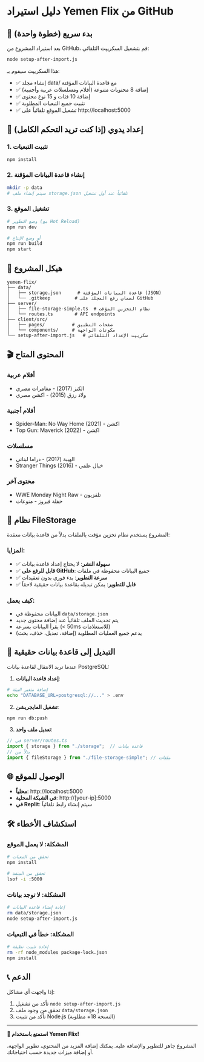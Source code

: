 # دليل استيراد Yemen Flix من GitHub

## 🚀 بدء سريع (خطوة واحدة)

بعد استيراد المشروع من GitHub، قم بتشغيل السكريپت التلقائي:

```bash
node setup-after-import.js
```

هذا السكريپت سيقوم بـ:
- ✅ إنشاء مجلد data/ مع قاعدة البيانات المؤقتة
- ✅ إضافة 8 محتويات متنوعة (أفلام ومسلسلات عربية وأجنبية)
- ✅ إضافة 10 فئات و 15 نوع محتوى
- ✅ تثبيت جميع التبعيات المطلوبة
- ✅ تشغيل الموقع تلقائياً على http://localhost:5000

## 🎯 إعداد يدوي (إذا كنت تريد التحكم الكامل)

### 1. تثبيت التبعيات
```bash
npm install
```

### 2. إنشاء قاعدة البيانات المؤقتة
```bash
mkdir -p data
# سيتم إنشاء ملف storage.json تلقائياً عند أول تشغيل
```

### 3. تشغيل الموقع
```bash
# وضع التطوير (مع Hot Reload)
npm run dev

# أو وضع الإنتاج
npm run build
npm start
```

## 📂 هيكل المشروع

```
yemen-flix/
├── data/
│   ├── storage.json      # قاعدة البيانات المؤقتة (JSON)
│   └── .gitkeep         # لضمان رفع المجلد على GitHub
├── server/
│   ├── file-storage-simple.ts  # نظام التخزين المؤقت
│   └── routes.ts        # API endpoints
├── client/src/
│   ├── pages/          # صفحات التطبيق
│   └── components/     # مكونات الواجهة
└── setup-after-import.js   # سكريپت الإعداد التلقائي
```

## 🎬 المحتوى المتاح

### أفلام عربية
- الكنز (2017) - مغامرات مصري
- ولاد رزق (2015) - اكشن مصري

### أفلام أجنبية
- Spider-Man: No Way Home (2021) - اكشن
- Top Gun: Maverick (2022) - اكشن

### مسلسلات
- الهيبة (2017) - دراما لبناني
- Stranger Things (2016) - خيال علمي

### محتوى آخر
- WWE Monday Night Raw - تلفزيون
- حفلة فيروز - منوعات

## 🔧 نظام FileStorage

المشروع يستخدم نظام تخزين مؤقت بالملفات بدلاً من قاعدة بيانات معقدة:

### المزايا:
- ✅ **سهولة النشر**: لا يحتاج إعداد قاعدة بيانات
- ✅ **قابل للرفع على GitHub**: جميع البيانات محفوظة في ملفات
- ✅ **سرعة التطوير**: بدء فوري بدون تعقيدات
- ✅ **قابل للتطوير**: يمكن تبديله بقاعدة بيانات حقيقية لاحقاً

### كيف يعمل:
- البيانات محفوظة في `data/storage.json`
- يتم تحديث الملف تلقائياً عند إضافة محتوى جديد
- يقرأ البيانات بسرعة (< 50ms للاستعلامات)
- يدعم جميع العمليات المطلوبة (إضافة، تعديل، حذف، بحث)

## 🔄 التبديل إلى قاعدة بيانات حقيقية

عندما تريد الانتقال لقاعدة بيانات PostgreSQL:

1. **إعداد قاعدة البيانات**:
```bash
# إضافة متغير البيئة
echo "DATABASE_URL=postgresql://..." > .env
```

2. **تشغيل المايجريشن**:
```bash
npm run db:push
```

3. **تعديل ملف واحد**:
```typescript
// في server/routes.ts
import { storage } from "./storage";  // قاعدة بيانات
// بدلاً من
import { fileStorage } from "./file-storage-simple"; // ملفات
```

## 🌐 الوصول للموقع

- **محلياً**: http://localhost:5000
- **في الشبكة المحلية**: http://[your-ip]:5000
- **في Replit**: سيتم إنشاء رابط تلقائياً

## 🛠️ استكشاف الأخطاء

### المشكلة: لا يعمل الموقع
```bash
# تحقق من التبعيات
npm install

# تحقق من المنفذ
lsof -i :5000
```

### المشكلة: لا توجد بيانات
```bash
# إعادة إنشاء قاعدة البيانات
rm data/storage.json
node setup-after-import.js
```

### المشكلة: خطأ في التبعيات
```bash
# إعادة تثبيت نظيفة
rm -rf node_modules package-lock.json
npm install
```

## 📞 الدعم

إذا واجهت أي مشاكل:
1. تأكد من تشغيل `node setup-after-import.js`
2. تحقق من وجود ملف `data/storage.json`
3. تأكد من تثبيت Node.js (النسخة 18+ مطلوبة)

---

**🎉 استمتع باستخدام Yemen Flix!**

المشروع جاهز للتطوير والإضافة عليه. يمكنك إضافة المزيد من المحتوى، تطوير الواجهة، أو إضافة ميزات جديدة حسب احتياجاتك.